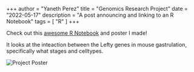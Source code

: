 +++
author = "Yaneth Perez"
title = "Genomics Research Project"
date = "2022-05-17"
description = "A post announcing and linking to an R Notebook"
tags = [
    "R"
]
+++

Check out this [awesome R Notebook](Lefty_genes.nb.html) and poster I made! 

It looks at the inteaction between the Lefty genes in mouse gastrulation, specifically what stages and celltypes.

![Project Poster](https://user-images.githubusercontent.com/104724541/168899478-f69bebae-8362-4f42-851b-a4fb6f740bb4.jpg)


